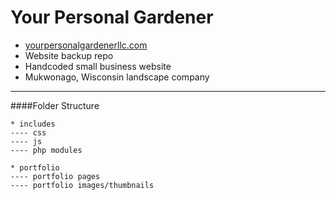 # Your Personal Gardener
- [yourpersonalgardenerllc.com](http://yourpersonalgardenerllc.com "Launch Site")
- Website backup repo
- Handcoded small business website
- Mukwonago, Wisconsin landscape company

---

####Folder Structure
~~~~
* includes
---- css
---- js
---- php modules

* portfolio
---- portfolio pages
---- portfolio images/thumbnails
	
~~~~
